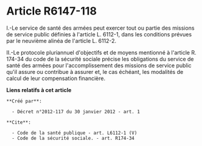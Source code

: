 # Article R6147-118

I.-Le service de santé des armées peut exercer tout ou partie des missions de service public définies à l'article L. 6112-1,
dans les conditions prévues par le neuvième alinéa de l'article L. 6112-2. 

II.-Le protocole pluriannuel d'objectifs et de moyens mentionné à l'article R. 174-34 du code de la sécurité sociale précise
les obligations du service de santé des armées pour l'accomplissement des missions de service public qu'il assure ou
contribue à assurer et, le cas échéant, les modalités de calcul de leur compensation financière.

**Liens relatifs à cet article**

	**Créé par**:

	  - Décret n°2012-117 du 30 janvier 2012 - art. 1

	**Cite**:

	  - Code de la santé publique - art. L6112-1 (V)
	  - Code de la sécurité sociale. - art. R174-34
